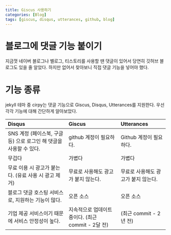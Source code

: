```yaml
---
title: Giscus 사용하기
categories: [Blog]
tags: [giscus, disqus, utterances, github, blog]
---
```


#  블로그에 댓글 기능 붙이기
지금껏 네이버 블로그나 벨로그, 티스토리를 사용할 땐 댓글이 있어서 당연히 깃허브 블로그도 있을 줄 알았다.
하지만 없어서 찾아보니 직접 댓글 기능을 넣어야 했다.

# 기능 종류
jekyll 테마 중 cirpy는 댓글 기능으로 Giscus, Disqus, Utterances를 지원한다.
우선 각각 기능에 대해 간단하게 알아보았다.

| Disqus                      | Giscus          | Utterances |
| :--------------------------- | :--------------- | :--------- |
| SNS 계정 (페이스북, 구글 등) 으로 로그인 해 댓글을 사용할 수 있다.       | github 계정이 필요하다.     | Github 계정이 필요하다. |
| 무겁다               | 가볍다   |      가볍다  |
| 무료 이용 시 광고가 붙는다. (유료 사용 시 광고 제거) | 무료로 사용해도 광고가 붙지 않는다. |   무료로 사용해도 광고가 붙지 않는다. |
| 블로그 댓글 호스팅 서비스로, 지원하는 기능이 많다. | 오픈 소스 | 오픈 소스 |
| 기업 제공 서비스이기 때문에 서비스 안정성이 높다. | 지속적으로 업데이트 중이다. (최근 commit - 2달 전) | (최근 commit - 2년 전) |